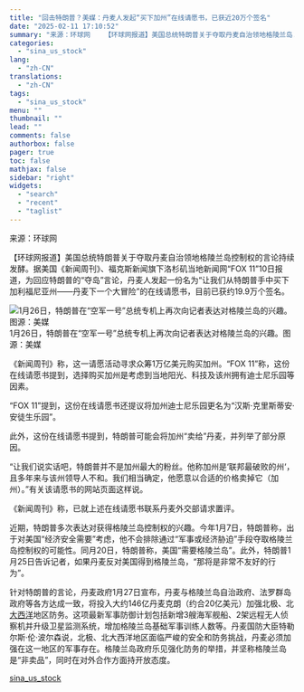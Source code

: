 ```yaml
---
title: "回击特朗普？美媒：丹麦人发起“买下加州”在线请愿书，已获近20万个签名"
date: "2025-02-11 17:10:52"
summary: "来源：环球网 　　【环球网报道】美国总统特朗普关于夺取丹麦自治领地格陵兰岛..."
categories:
  - "sina_us_stock"
lang:
  - "zh-CN"
translations:
  - "zh-CN"
tags:
  - "sina_us_stock"
menu: ""
thumbnail: ""
lead: ""
comments: false
authorbox: false
pager: true
toc: false
mathjax: false
sidebar: "right"
widgets:
  - "search"
  - "recent"
  - "taglist"
---
```


来源：环球网

【环球网报道】美国总统特朗普关于夺取丹麦自治领地格陵兰岛控制权的言论持续发酵。据美国《新闻周刊》、福克斯新闻旗下洛杉矶当地新闻网“FOX 11”10日报道，为回应特朗普的“夺岛”言论，丹麦人发起一份名为“让我们从特朗普手中买下加利福尼亚州——丹麦下一个大冒险”的在线请愿书，目前已获约19.9万个签名。

![1月26日，特朗普在“空军一号”总统专机上再次向记者表达对格陵兰岛的兴趣。图源：美媒](//n.sinaimg.cn/sinakd20250211s/319/w640h479/20250211/172e-8302882eeee3f2a299cde46d3617f3b1.png)1月26日，特朗普在“空军一号”总统专机上再次向记者表达对格陵兰岛的兴趣。图源：美媒

《新闻周刊》称，这一请愿活动寻求众筹1万亿美元购买加州。“FOX 11”称，这份在线请愿书提到，选择购买加州是考虑到当地阳光、科技及该州拥有迪士尼乐园等因素。

“FOX 11”提到，这份在线请愿书还提议将加州迪士尼乐园更名为“汉斯·克里斯蒂安·安徒生乐园”。

此外，这份在线请愿书提到，特朗普可能会将加州“卖给”丹麦，并列举了部分原因。

“让我们说实话吧，特朗普并不是加州最大的粉丝。他称加州是‘联邦最破败的州‘，且多年来与该州领导人不和。我们相当确定，他愿意以合适的价格卖掉它（加州）。”有关该请愿书的网站页面这样说。

《新闻周刊》称，已就上述在线请愿书联系丹麦外交部请求置评。

近期，特朗普多次表达对获得格陵兰岛控制权的兴趣。今年1月7日，特朗普称，出于对美国“经济安全需要”考虑，他不会排除通过“军事或经济胁迫”手段夺取格陵兰岛控制权的可能性。同月20日，特朗普称，美国“需要格陵兰岛”。此外，特朗普1月25日告诉记者，如果丹麦反对美国得到格陵兰岛，“那将是非常不友好的行为”。

针对特朗普的言论，丹麦政府1月27日宣布，丹麦与格陵兰岛自治政府、法罗群岛政府等各方达成一致，将投入大约146亿丹麦克朗（约合20亿美元）加强北极、北[大西洋](https://finance.sina.com.cn/realstock/company/sh600558/nc.shtml)地区防务。这项最新军事防御计划包括新增3艘海军舰船、2架远程无人侦察机并升级卫星监测系统，增加格陵兰岛基础军事训练人数等。丹麦国防大臣特勒尔斯·伦·波尔森说，北极、北大西洋地区面临严峻的安全和防务挑战，丹麦必须加强在这一地区的军事存在。格陵兰岛政府乐见强化防务的举措，并坚称格陵兰岛是“非卖品”，同时在对外合作方面持开放态度。

[sina_us_stock](https://finance.sina.com.cn/jjxw/2025-02-11/doc-inekccef3398257.shtml)
